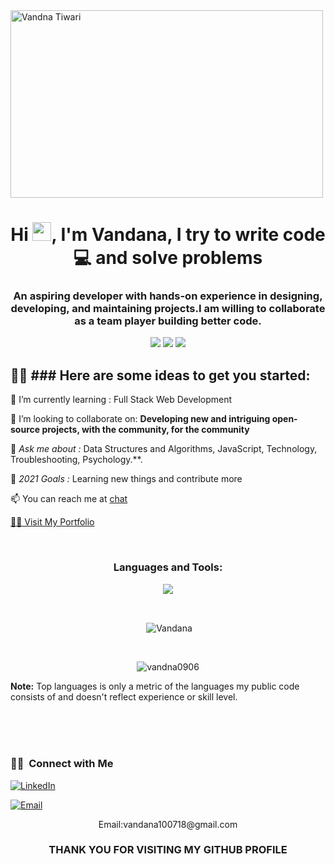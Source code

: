 
<img align="center" src="https://media1.giphy.com/media/paTz7UZbPfTZFRYnnB/200w.webp?cid=ecf05e4769m5c87kl4zxpm8p5pqh4z7z27mauixfkbeizphz&rid=200w.webp&ct=s" alt="Vandna Tiwari" width="500px" height="300px" />
<h1 align="center">Hi <img src="https://raw.githubusercontent.com/MartinHeinz/MartinHeinz/master/wave.gif" width="30px">,  I'm Vandana, I try to write code 💻 and solve problems </h1>

<h3 align="center">An aspiring developer with hands-on experience in designing, developing, and maintaining projects.I am willing to collaborate as a team player building better code.
</h3>



<p align= "center">

<img src="https://img.shields.io/badge/JS-Javascript-red"/>
<img src="https://img.shields.io/badge/React-React-blue"/>
<img src="https://img.shields.io/badge/Node-node-green"/>

</p>

## 🙋‍♂️ ### Here are some ideas to get you started:</br>
🌱 I’m currently learning :  Full Stack Web Development

🤝 I’m looking to collaborate on: **Developing new and intriguing open-source projects, with the community, for the community**

💬 *Ask me about :* Data Structures and Algorithms, JavaScript, Technology, Troubleshooting, Psychology.**.

🥅 *2021 Goals :* Learning new things and contribute more  

 📫 You can reach me at [chat](mailto:vandana100718@gmail.com)
 
 <a  href="https://vandana-portfolio.netlify.app/" target="_blank"> 🙋‍♂️ Visit My Portfolio</a>
 
 


<br/>
<h3 align="center" margin="20px 0">Languages and Tools:</h3>
<p align="center" >
  <img  src="https://user-images.githubusercontent.com/82999542/132934744-131c1891-4a4f-4e88-a64a-36720ad7470b.png">
  </p>
<br>




<p align="center">&nbsp;<img align="center" src="https://github-readme-stats.vercel.app/api?username=vandna0906&show_icons=true&locale=en&theme=highcontrast" alt="Vandana" /></p>
<br>
<p align="center"><img align="center" src="https://github-readme-streak-stats.herokuapp.com/?user=vandna0906&&theme=highcontrast" alt="vandna0906" /></p>

  <b>Note:</b> Top languages is only a metric of the languages my public code consists of and doesn't reflect experience or skill level.

<br/>
<br/>

<!-- <a href="https://github.com/Ramlala-Yadav-Git/github-readme-activity-graph"><img alt="Ramlala Yadav's Graph" src="https://activity-graph.herokuapp.com/graph?username=Ramlala-Yadav-Git&bg_color=0D1117&color=5BCDEC&line=5BCDEC&point=FFFFFF&hide_border=true" /></a>
 -->
<br/>


<h3> 🤝🏻 &nbsp;Connect with Me </h3>

<p align="center">

<a href="https://www.linkedin.com/in/vandna-tiwari/"><img alt="LinkedIn" src="https://img.shields.io/badge/LinkedIn-Vandna-blue?style=flat-square&logo=linkedin"></a>
<!-- <a href="https://www.instagram.com/vaani_tiwari/"><img alt="Instagram" src="https://img.shields.io/badge/Instagram-shwetha-blue?style=flat-square&logo=instagram"></a> -->
<a href="mailto:vandana100718@gmail.com"><img alt="Email" src="https://img.shields.io/badge/Email-vandana100718@gmail.com-blue?style=flat-square&logo=gmail"></a>
<!--  <a href="https://twitter.com/Vandana78467294" target="blank"><img align="center" src="https://cdns.iconmonstr.com/wp-content/assets/preview/2012/96/iconmonstr-twitter-1.png" alt="vandna" height="30" width="40" /></a> -->
</p>

 <p align="center">Email:vandana100718@gmail.com</p>

</p>


<!-- <div align="center">
 <h1>❤ Views and Followers</h1>
<a href="https://github.com/vandna0906/github-profile-views-counter">
    <img src="https://komarev.com/ghpvc/?username=vandna0906">
</a>
<a href="https://github.com/vandna0906?tab=followers"><img src="https://img.shields.io/github/followers/vandna0906?label=Followers&style=social" alt="GitHub Badge"></a>
</div> -->




 <h3 align="center">THANK YOU FOR VISITING MY GITHUB PROFILE</h3>
